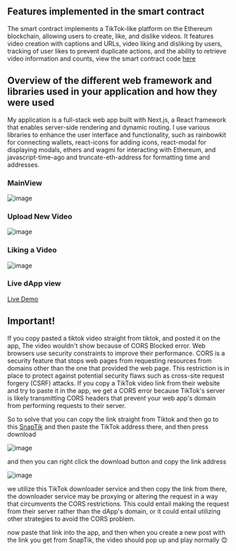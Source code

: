 ## Features implemented in the smart contract

The smart contract implements a TikTok-like platform on the Ethereum blockchain, allowing users to create, like, and dislike videos. It features video creation with captions and URLs, video liking and disliking by users, tracking of user likes to prevent duplicate actions, and the ability to retrieve video information and counts, view the smart contract code [here](https://github.com/rywndr/SocialdApp/blob/main/contracts/Tiktok.sol)


## Overview of the different web framework and libraries used in your application and how they were used

My application is a full-stack web app built with Next.js, a React framework that enables server-side rendering and dynamic routing. I use various libraries to enhance the user interface and functionality, such as rainbowkit for connecting wallets, react-icons for adding icons, react-modal for displaying modals, ethers and wagmi for interacting with Ethereum, and javascript-time-ago and truncate-eth-address for formatting time and addresses.

### MainView
![image](https://github.com/rywndr/SocialdApp/assets/88234565/86e5aded-72b8-4231-bee0-453bb04f3337)

### Upload New Video
![image](https://github.com/rywndr/SocialdApp/assets/88234565/ed5b318f-9234-41c6-a845-8bc4b3933b75)

### Liking a Video
![image](https://github.com/rywndr/SocialdApp/assets/88234565/6d1ba5ec-92bc-4a92-b77a-aab71155a17d)

### Live dApp view
[Live Demo](https://tiktokdapp.vercel.app/)

## Important!

If you copy pasted a tiktok video straight from tiktok, and posted it on the app, The video wouldn't show because of CORS Blocked error. Web browsers use security constraints to improve their performance. CORS is a security feature that stops web pages from requesting resources from domains other than the one that provided the web page. This restriction is in place to protect against potential security flaws such as cross-site request forgery (CSRF) attacks. If you copy a TikTok video link from their website and try to paste it in the app, we get a CORS error because TikTok's server is likely transmitting CORS headers that prevent your web app's domain from performing requests to their server.

So to solve that you can copy the link straight from Tiktok and then go to this [SnapTik](https://snaptik.app/) and then paste the TikTok address there, and then press download

![image](https://github.com/rywndr/SocialdApp/assets/88234565/a5a682e9-4216-4cac-9e51-33a02a3a327d)

and then you can right click the download button and copy the link address

![image](https://github.com/rywndr/SocialdApp/assets/88234565/42f61827-b376-4994-b0bf-946ef7e5b007)

we utilize this TikTok downloader service and then copy the link from there, the downloader service may be proxying or altering the request in a way that circumvents the CORS restrictions. This could entail making the request from their server rather than the dApp's domain, or it could entail utilizing other strategies to avoid the CORS problem.

now paste that link into the app, and then when you create a new post with the link you get from SnapTik, the video should pop up and play normally 😊



